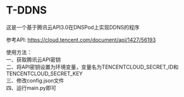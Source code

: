 # T-DDNS

这是一个基于腾讯云API3.0在DNSPod上实现DDNS的程序

参考API: https://cloud.tencent.com/document/api/1427/56193  

使用方法：  
  一、获取腾讯云API密钥  
  二、将API密钥设置为环境变量，变量名为TENCENTCLOUD_SECRET_ID和TENCENTCLOUD_SECRET_KEY  
  三、修改config.json文件  
  四、运行main.py即可
